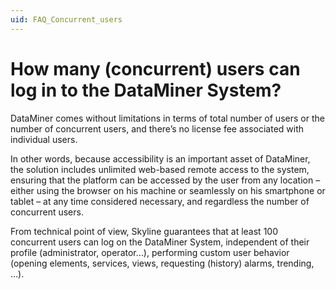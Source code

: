 ```yaml
---
uid: FAQ_Concurrent_users
---
```


# How many (concurrent) users can log in to the DataMiner System?

DataMiner comes without limitations in terms of total number of users or the number of concurrent users, and there’s no license fee associated with individual users.

In other words, because accessibility is an important asset of DataMiner, the solution includes unlimited web-based remote access to the system, ensuring that the platform can be accessed by the user from any location – either using the browser on his machine or seamlessly on his smartphone or tablet – at any time considered necessary, and regardless the number of concurrent users.

From technical point of view, Skyline guarantees that at least 100 concurrent users can log on the DataMiner System, independent of their profile (administrator, operator…), performing custom user behavior (opening elements, services, views, requesting (history) alarms, trending, …).
